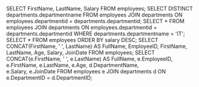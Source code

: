 SELECT FirstName, LastName, Salary FROM employees;
SELECT DISTINCT departments.departmentname 
FROM employees
JOIN departments ON employees.departmentid = departments.departmentid;
SELECT * FROM employees
JOIN departments ON employees.departmentid = departments.departmentid
WHERE departments.departmentname = 'IT';
SELECT * FROM employees 
ORDER BY salary DESC;
SELECT CONCAT(FirstName, ' ', LastName) AS FullName, EmployeeID, FirstName, LastName, Age, Salary, JoinDate 
FROM employees;
SELECT 
    CONCAT(e.FirstName, ' ', e.LastName) AS FullName, 
    e.EmployeeID, 
    e.FirstName, 
    e.LastName, 
    e.Age, 
    d.DepartmentName,  
    e.Salary, 
    e.JoinDate 
FROM employees e
JOIN departments d ON e.DepartmentID = d.DepartmentID; 
